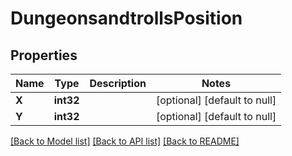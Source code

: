 # DungeonsandtrollsPosition

## Properties
Name | Type | Description | Notes
------------ | ------------- | ------------- | -------------
**X** | **int32** |  | [optional] [default to null]
**Y** | **int32** |  | [optional] [default to null]

[[Back to Model list]](../README.md#documentation-for-models) [[Back to API list]](../README.md#documentation-for-api-endpoints) [[Back to README]](../README.md)

